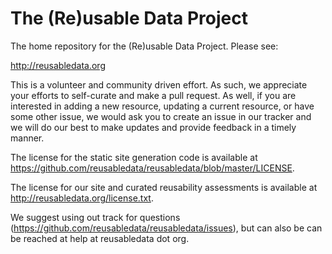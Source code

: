 # The (Re)usable Data Project

The home repository for the (Re)usable Data Project. Please see:

http://reusabledata.org

This is a volunteer and community driven effort. As such, we appreciate your efforts to self-curate and make a pull request. As well, if you are interested in adding a new resource, updating a current resource, or have some other issue, we would ask you to create an issue in our tracker and we will do our best to make updates and provide feedback in a timely manner.

The license for the static site generation code is available at https://github.com/reusabledata/reusabledata/blob/master/LICENSE.

The license for our site and curated reusability assessments is available at http://reusabledata.org/license.txt.

We suggest using out track for questions (https://github.com/reusabledata/reusabledata/issues), but can also be can be reached at help at reusabledata dot org.
